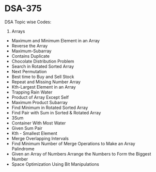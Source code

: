 # DSA-375

DSA Topic wise Codes:
1. Arrays
* Maximum and Minimum Element in an Array
* Reverse the Array
* Maximum-Subarray
* Contains Duplicate
* Chocolate Distribution Problem
* Search in Rotated Sorted Array
* Next Permutation
* Best time to Buy and Sell Stock
* Repeat and Missing Number Array
* Kth-Largest Element in an Array
* Trapping Rain Water
* Product of Array Except Self
* Maximum Product Subarray
* Find Minimum in Rotated Sorted Array
* Find Pair with Sum in Sorted & Rotated Array
* 3Sum
* Container With Most Water
* Given Sum Pair
* Kth - Smallest Element
* Merge Overlapping Intervals
* Find Minimum Number of Merge Operations to Make an Array Palindrome
* Given an Array of Numbers Arrange the Numbers to Form the Biggest Number
* Space Optimization Using Bit Manipulations

